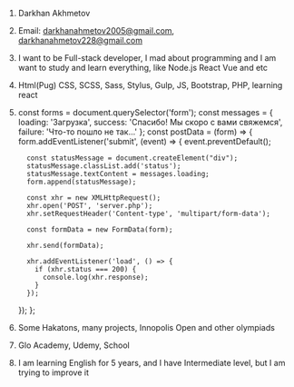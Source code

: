 1.  Darkhan Akhmetov
2.  Email: darkhanahmetov2005@gmail.com, darkhanahmetov228@gmail.com
3.  I want to be Full-stack developer, I mad about programming and I am want to study and learn everything, like Node.js React Vue and etc
4.  Html(Pug) CSS, SCSS, Sass, Stylus, Gulp, JS, Bootstrap, PHP, learning react
5.  const forms = document.querySelector('form');
    const messages = {
    loading: 'Загрузка',
    success: 'Спасибо! Мы скоро с вами свяжемся',
    failure: 'Что-то пошло не так...'
    };
    const postData = (form) => {
    form.addEventListener('submit', (event) => {
    event.preventDefault();

          const statusMessage = document.createElement("div");
          statusMessage.classList.add('status');
          statusMessage.textContent = messages.loading;
          form.append(statusMessage);

          const xhr = new XMLHttpRequest();
          xhr.open('POST', 'server.php');
          xhr.setRequestHeader('Content-type', 'multipart/form-data');

          const formData = new FormData(form);

          xhr.send(formData);

          xhr.addEventListener('load', () => {
            if (xhr.status === 200) {
              console.log(xhr.response);
            }
          });

    });
    };

6.  Some Hakatons, many projects, Innopolis Open and other olympiads
7.  Glo Academy, Udemy, School
8.  I am learning English for 5 years, and I have Intermediate level, but I am trying to improve it
